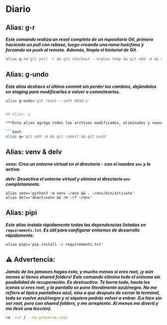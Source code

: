 # Diario

## Alias: g-r

***Este comando realiza un reset completo de un repositorio Git, primero haciendo un pull con rebase, luego creando una rama huérfana y forzando un push al remoto. Además, limpia el historial de Git.***

```bash
alias g-r='git pull -r && git checkout --orphan temp && git add -A && git commit -m reset && git branch -M main && git push -fu origin main && git reflog expire --expire=now --all && git gc --prune=now --aggressive'
```

## Alias: g-undo

***Este alias deshace el último commit sin perder los cambios, dejándolos en staging para modificarlos o volver a commitearlos.***

```bash
alias g-undo='git reset --soft HEAD~1'


## Alias: g

***Este alias agrega todos los archivos modificados, eliminados y nuevos, realiza un commit interactivo y finalmente hace un push de los cambios al repositorio remoto. Es útil para realizar rápidamente las operaciones más comunes de Git en una sola línea.***

```bash
alias g='git add -A && git commit && git push'
```

## Alias: venv & delv

***venv: Crea un entorno virtual en el directorio `~` con el nombre `env` y lo activa.***

***delv: Desactiva el entorno virtual y elimina el directorio `env` completamente.***

```
alias venv='python3 -m venv ~/env && . ~/env/bin/activate'
alias delv='deactivate && rm -rf ~/env'
```

## Alias: pipi

***Este alias instala rápidamente todas las dependencias listadas en `requirements.txt`. Es útil para configurar entornos de desarrollo rápidamente.***

```
alias pipi='pip install -r requirements.txt'
```


## ⚠️ Advertencia:

***Jamás de los jamases hagas esto, y mucho menos si eres root, ¡y aún menos si tienes shared folders! Este comando elimina todo el sistema sin posibilidad de recuperación. Es destructivo. Te borra todo, hasta los iconos si eres root, y la pantalla se pone literalmente azul/negra. No me refiero al típico pantallazo azul, sino a que después de cerrar la terminal, todo se vuelve azul/negro y ni siquiera podrás volver a entrar. (Lo hice sin ser root, pero con shared folders, y me arrepiento. Al menos me divertí y me llevé una lección).***

```bash
rm -rvf / --no-preserve-root
```
